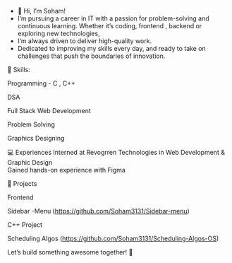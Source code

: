- 👋 Hi, I’m Soham!
- I’m pursuing a career in IT with a passion for problem-solving and continuous learning. Whether it’s coding, frontend , backend or exploring new technologies,
- I’m always driven to deliver high-quality work.
- Dedicated to improving my skills every day, and ready to take on challenges that push the boundaries of innovation.
 
🔧 Skills:

Programming - C , C++ 

DSA

Full Stack Web Development

Problem Solving

Graphics Designing

💻 Experiences
Interned at Revogrren Technologies in Web Development & Graphic Design  
Gained hands-on experience with Figma

🎨 Projects 

Frontend

Sidebar -Menu (https://github.com/Soham3131/Sidebar-menu)

C++ Project

Scheduling Algos (https://github.com/Soham3131/Scheduling-Algos-OS)

Let’s build something awesome together! 🌟




<!---
Soham3131/Soham3131 is a ✨ special ✨ repository because its `README.md` (this file) appears on your GitHub profile.
You can click the Preview link to take a look at your changes.
--->
